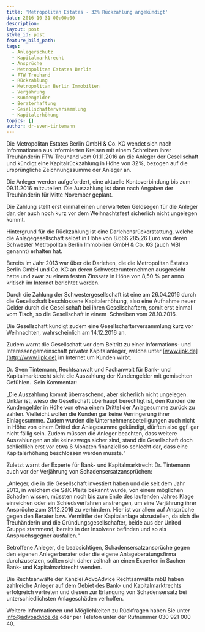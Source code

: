 ```yaml
---
title: 'Metropolitan Estates - 32% Rückzahlung angekündigt'
date: 2016-10-31 00:00:00
description:
layout: post
style_id: post
feature_bild_path:
tags:
  - Anlegerschutz
  - Kapitalmarktrecht
  - Ansprüche
  - Metropolitan Estates Berlin
  - FTW Treuhand
  - Rückzahlung
  - Metropolitan Berlin Immobilien
  - Verjährung
  - Kundengelder
  - Beraterhaftung
  - Gesellschafterversammlung
  - Kapitalerhöhung
topics: []
author: dr-sven-tintemann
---
```



Die Metropolitan Estates Berlin GmbH & Co. KG wendet sich nach Informationen aus informierten Kreisen mit einem Schreiben ihrer Treuhänderin FTW Treuhand vom 01.11.2016 an die Anleger der Gesellschaft und kündigt eine Kapitalrückzahlung in Höhe von 32%, bezogen auf die ursprüngliche Zeichnungssumme der Anleger an.

Die Anleger werden aufgefordert, eine aktuelle Kontoverbindung bis zum 09.11.2016 mitzuteilen. Die Auszahlung ist dann nach Angaben der Treuhänderin für Mitte November geplant.

Die Zahlung stellt erst einmal einen unerwarteten Geldsegen für die Anleger dar, der auch noch kurz vor dem Weihnachtsfest sicherlich nicht ungelegen kommt.

Hintergrund für die Rückzahlung ist eine Darlehensrückerstattung, welche die Anlagegesellschaft selbst in Höhe von 8.666.285,26 Euro von deren Schwester Metropolitan Berlin Immobilien GmbH & Co. KG (auch MBI genannt) erhalten hat.

Bereits im Jahr 2013 war über die Darlehen, die die Metropolitan Estates Berlin GmbH und Co. KG an deren Schwesterunternehmen ausgereicht hatte und zwar zu einem festen Zinssatz in Höhe von 8,50 % per anno kritisch im Internet berichtet worden.

Durch die Zahlung der Schwestergesellschaft ist eine am 26.04.2016 durch die Gesellschaft beschlossene Kapitalerhöhung, also eine Aufnahme neuer Gelder durch die Gesellschaft bei ihren Gesellschaftern, somit erst einmal vom Tisch, so die Gesellschaft in einem  Schreiben vom 28.10.2016.

Die Gesellschaft kündigt zudem eine Gesellschafterversammlung kurz vor Weihnachten, wahrscheinlich am 14.12.2016 an.

Zudem warnt die Gesellschaft vor dem Beitritt zu einer Informations- und Interessengemeinschaft privater Kapitalanleger, welche unter [www.iipk.de](http://www.iipk.de) im Internet um Kunden wirbt.

Dr. Sven Tintemann, Rechtsanwalt und Fachanwalt für Bank- und Kapitalmarktrecht sieht die Auszahlung der Kundengelder mit gemischten Gefühlen.  Sein Kommentar:

„Die Auszahlung kommt überraschend, aber sicherlich nicht ungelegen. Unklar ist, wieso die Gesellschaft überhaupt berechtigt ist, den Kunden die Kundengelder in Höhe von etwa einem Drittel der Anlagesumme zurück zu zahlen. Vielleicht wollen die Kunden gar keine Verringerung ihrer Einlagesumme. Zudem wurden die Unternehmensbeteiligungen auch nicht in Höhe von einem Drittel der Anlagesumme gekündigt, dürften also ggf. gar nicht fällig sein. Zudem müssen die Anleger beachten, dass weitere Auszahlungen an sie keineswegs sicher sind, stand die Gesellschaft doch schließlich erst vor etwa 6 Monaten finanziell so schlecht dar, dass eine Kapitalerhöhung beschlossen werden musste.“

Zuletzt warnt der Experte für Bank- und Kapitalmarktrecht Dr. Tintemann auch vor der Verjährung von Schadensersatzansprüchen:

„Anleger, die in die Gesellschaft investiert haben und die seit dem Jahr 2013, in welchem die S&K Pleite bekannt wurde, von einem möglichen Schaden wissen, müssten noch bis zum Ende des laufenden Jahres Klage einreichen oder ein Schiedsverfahren anstrengen, um eine Verjährung ihrer Ansprüche zum 31.12.2016 zu verhindern. Hier ist vor allem auf Ansprüche gegen den Berater bzw. Vermittler der Kapitalanlage abzustellen, da sich die Treuhänderin und die Gründungsgesellschafter, beide aus der United Gruppe stammend, bereits in der Insolvenz befinden und so als Anspruchsgegner ausfallen.“

Betroffene Anleger, die beabsichtigen, Schadensersatzansprüche gegen den eigenen Anlegerberater oder die eigene Anlageberatungsfirma durchzusetzen, sollten sich daher zeitnah an einen Experten in Sachen Bank- und Kapitalmarktrecht wenden.

Die Rechtsanwälte der Kanzlei AdvoAdvice Rechtsanwälte mbB haben zahlreiche Anleger auf dem Gebiet des Bank- und Kapitalmarktrechts erfolgreich vertreten und diesen zur Erlangung von Schadensersatz bei unterschiedlichsten Anlageschäden verholfen.

Weitere Informationen und Möglichkeiten zu Rückfragen haben Sie unter info@advoadvice.de oder per Telefon unter der Rufnummer 030 921 000 40.